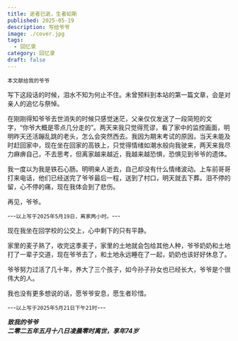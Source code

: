 ```yaml
---
title: 逝者已逝，生者如斯
published: 2025-05-19
description: 写给爷爷
image: ./cover.jpg
tags:
  - 回忆录
category: 回忆录
draft: false
---
```


`本文献给我的爷爷`  

写下这段话的时候，泪水不知为何止不住。未曾预料到本站的第一篇文章，会是对亲人的追忆与祭悼。  

在刚刚得知爷爷去世消失的时候只感觉迷茫，父亲仅仅发送了一段简短的文字，“你爷大概是零点几分走的”。两天来我只觉得荒谬，看了家中的监控画面，明明昨天还活蹦乱跳的老头，怎么会突然西去。我因为期末考试的原因，当天未能及时赶回家中，现在坐在回家的高铁上，只觉得情绪如潮水般向我驶来，两天来我尽力麻痹自己，不去思考，但离家越来越近，我越来越恐惧，恐惧见到爷爷的遗体。  

我一度以为我是铁石心肠。明明亲人逝去，自己却没有什么情绪波动。上车前哥哥打来电话，他们已经送完了爷爷最后一程，送到了村口，明天就去下葬。泪不停的留，心不停的痛，现在我体会到了悲伤。  

再见，爷爷。  

---`以上写于2025年5月19日，离家两小时。`---  

现在我坐在回学校的公交上，心中剩下的只有平静。  

家里的麦子熟了，收完这季麦子，家里的土地就会包给其他人种，爷爷奶奶和土地打了一辈子交道，现在爷爷去了，和土地永远睡在了一起，奶奶也该好好休息了。  

爷爷努力过活了几十年，养大了三个孩子，如今孙子孙女也已经长大，爷爷是个很伟大的人。  

我也没有更多想说的话，愿爷爷安息，愿生者珍惜。  

---`以上写于2025年5月21日下午21时`---

***致我的爷爷***  
***二零二五年五月十八日凌晨零时离世，享年74岁***  
